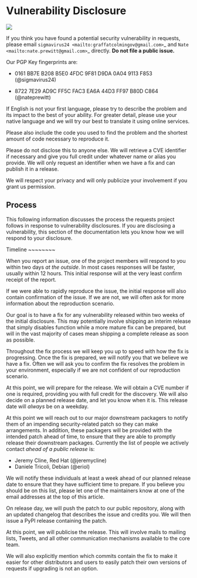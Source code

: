 Vulnerability Disclosure
========================

![](https://farm5.staticflickr.com/4211/34709353644_b041e9e1c2_k_d.jpg)

If you think you have found a potential security vulnerability in
requests, please email
`sigmavirus24 <mailto:graffatcolmingov@gmail.com>`\_ and
`Nate <mailto:nate.prewitt@gmail.com>`\_ directly. **Do not file a
public issue.**

Our PGP Key fingerprints are:

-   0161 BB7E B208 B5E0 4FDC 9F81 D9DA 0A04 9113 F853 (@sigmavirus24)

-   8722 7E29 AD9C FF5C FAC3 EA6A 44D3 FF97 B80D C864 (@nateprewitt)

If English is not your first language, please try to describe the
problem and its impact to the best of your ability. For greater detail,
please use your native language and we will try our best to translate it
using online services.

Please also include the code you used to find the problem and the
shortest amount of code necessary to reproduce it.

Please do not disclose this to anyone else. We will retrieve a CVE
identifier if necessary and give you full credit under whatever name or
alias you provide. We will only request an identifier when we have a fix
and can publish it in a release.

We will respect your privacy and will only publicize your involvement if
you grant us permission.

Process
-------

This following information discusses the process the requests project
follows in response to vulnerability disclosures. If you are disclosing
a vulnerability, this section of the documentation lets you know how we
will respond to your disclosure.

Timeline \~\~\~\~\~\~\~\~

When you report an issue, one of the project members will respond to you
within two days *at the outside*. In most cases responses will be
faster, usually within 12 hours. This initial response will at the very
least confirm receipt of the report.

If we were able to rapidly reproduce the issue, the initial response
will also contain confirmation of the issue. If we are not, we will
often ask for more information about the reproduction scenario.

Our goal is to have a fix for any vulnerability released within two
weeks of the initial disclosure. This may potentially involve shipping
an interim release that simply disables function while a more mature fix
can be prepared, but will in the vast majority of cases mean shipping a
complete release as soon as possible.

Throughout the fix process we will keep you up to speed with how the fix
is progressing. Once the fix is prepared, we will notify you that we
believe we have a fix. Often we will ask you to confirm the fix resolves
the problem in your environment, especially if we are not confident of
our reproduction scenario.

At this point, we will prepare for the release. We will obtain a CVE
number if one is required, providing you with full credit for the
discovery. We will also decide on a planned release date, and let you
know when it is. This release date will *always* be on a weekday.

At this point we will reach out to our major downstream packagers to
notify them of an impending security-related patch so they can make
arrangements. In addition, these packagers will be provided with the
intended patch ahead of time, to ensure that they are able to promptly
release their downstream packages. Currently the list of people we
actively contact *ahead of a public release* is:

-   Jeremy Cline, Red Hat (@jeremycline)
-   Daniele Tricoli, Debian (@eriol)

We will notify these individuals at least a week ahead of our planned
release date to ensure that they have sufficient time to prepare. If you
believe you should be on this list, please let one of the maintainers
know at one of the email addresses at the top of this article.

On release day, we will push the patch to our public repository, along
with an updated changelog that describes the issue and credits you. We
will then issue a PyPI release containing the patch.

At this point, we will publicise the release. This will involve mails to
mailing lists, Tweets, and all other communication mechanisms available
to the core team.

We will also explicitly mention which commits contain the fix to make it
easier for other distributors and users to easily patch their own
versions of requests if upgrading is not an option.

